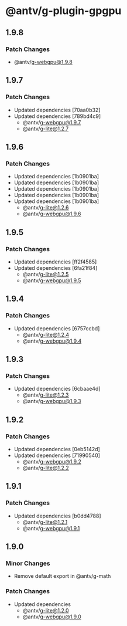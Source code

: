 # @antv/g-plugin-gpgpu

## 1.9.8

### Patch Changes

-   @antv/g-webgpu@1.9.8

## 1.9.7

### Patch Changes

-   Updated dependencies [70aa0b32]
-   Updated dependencies [789bd4c9]
    -   @antv/g-webgpu@1.9.7
    -   @antv/g-lite@1.2.7

## 1.9.6

### Patch Changes

-   Updated dependencies [1b0901ba]
-   Updated dependencies [1b0901ba]
-   Updated dependencies [1b0901ba]
-   Updated dependencies [1b0901ba]
-   Updated dependencies [1b0901ba]
    -   @antv/g-lite@1.2.6
    -   @antv/g-webgpu@1.9.6

## 1.9.5

### Patch Changes

-   Updated dependencies [ff2f4585]
-   Updated dependencies [6fa21f84]
    -   @antv/g-lite@1.2.5
    -   @antv/g-webgpu@1.9.5

## 1.9.4

### Patch Changes

-   Updated dependencies [6757ccbd]
    -   @antv/g-lite@1.2.4
    -   @antv/g-webgpu@1.9.4

## 1.9.3

### Patch Changes

-   Updated dependencies [6cbaae4d]
    -   @antv/g-lite@1.2.3
    -   @antv/g-webgpu@1.9.3

## 1.9.2

### Patch Changes

-   Updated dependencies [0eb5142d]
-   Updated dependencies [71990540]
    -   @antv/g-webgpu@1.9.2
    -   @antv/g-lite@1.2.2

## 1.9.1

### Patch Changes

-   Updated dependencies [b0dd4788]
    -   @antv/g-lite@1.2.1
    -   @antv/g-webgpu@1.9.1

## 1.9.0

### Minor Changes

-   Remove default export in @antv/g-math

### Patch Changes

-   Updated dependencies
    -   @antv/g-lite@1.2.0
    -   @antv/g-webgpu@1.9.0
